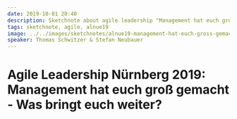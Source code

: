 ```yaml
---
date: 2019-10-01 20:40
description: Sketchnote about agile leadership "Management hat euch groß gemacht - Was bringt euch weiter?"
tags: sketchnote, agile, alnue19
image: ../../images/sketchnotes/alnue19-management-hat-euch-gross-gemacht-small.jpg
speaker: Thomas Schwitzer & Stefan Neubauer
---
```


# Agile Leadership Nürnberg 2019: Management hat euch groß gemacht - Was bringt euch weiter?
